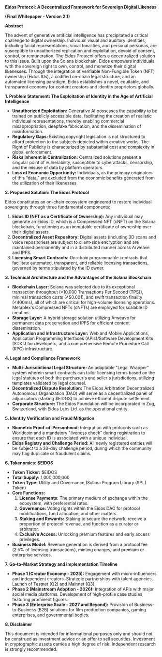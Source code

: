 **Eidos Protocol: A Decentralized Framework for Sovereign Digital Likeness**

**(Final Whitepaper \- Version 2.1)**

**Abstract**

The advent of generative artificial intelligence has precipitated a critical challenge to digital ownership. Individual visual and auditory identities, including facial representations, vocal tonalities, and personal personas, are susceptible to unauthorized replication and exploitation, devoid of consent, control, or remuneration. The Eidos Protocol offers a decentralized solution to this issue. Built upon the Solana blockchain, Eidos empowers individuals with the sovereign right to own, control, and monetize their digital likenesses. Through the integration of verifiable Non-Fungible Token (NFT) ownership (Eidos IDs), a codified on-chain legal structure, and an automated licensing paradigm, Eidos establishes a novel, equitable, and transparent economy for content creators and identity proprietors globally.

**1\. Problem Statement: The Exploitation of Identity in the Age of Artificial Intelligence**

* **Unauthorized Exploitation:** Generative AI possesses the capability to be trained on publicly accessible data, facilitating the creation of realistic individual representations, thereby enabling commercial misappropriation, deepfake fabrication, and the dissemination of misinformation.  
* **Regulatory Gaps:** Existing copyright legislation is not structured to afford protection to the subjects depicted within creative works. The Right of Publicity is characterized by substantial cost and complexity in global enforcement.  
* **Risks Inherent in Centralization:** Centralized solutions present a singular point of vulnerability, susceptible to cyberattacks, censorship, and the misuse of data by platform operators.  
* **Loss of Economic Opportunity:** Individuals, as the primary originators of this "data," are excluded from the economic benefits generated from the utilization of their likenesses.

**2\. Proposed Solution: The Eidos Protocol**

Eidos constitutes an on-chain ecosystem engineered to restore individual sovereignty through three fundamental components:

1. **Eidos ID (NFT as a Certificate of Ownership):** Any individual may generate an Eidos ID, which is a Compressed NFT (cNFT) on the Solana blockchain, functioning as an immutable certificate of ownership over their digital assets.  
2. **Decentralized Asset Repository:** Digital assets (including 3D scans and voice repositories) are subject to client-side encryption and are maintained permanently and in a distributed manner across Arweave and IPFS.  
3. **Licensing Smart Contracts:** On-chain programmable contracts that facilitate automated, transparent, and reliable licensing transactions, governed by terms stipulated by the ID owner.

**3\. Technical Architecture and the Advantages of the Solana Blockchain**

* **Blockchain Layer:** Solana was selected due to its exceptional transaction throughput (\>10,000 Transactions Per Second (TPS)), minimal transaction costs (\<$0.001), and swift transaction finality (\<400ms), all of which are critical for high-volume licensing operations. Metaplex's Compressed NFTs (cNFTs) are employed for scalable ID creation.  
* **Storage Layer:** A hybrid storage solution utilizing Arweave for permanent data preservation and IPFS for efficient content dissemination.  
* **Application and Infrastructure Layer:** Web and Mobile Applications, Application Programming Interfaces (APIs)/Software Development Kits (SDKs) for developers, and a comprehensive Remote Procedure Call (RPC) infrastructure.

**4\. Legal and Compliance Framework**

* **Multi-Jurisdictional Legal Structure:** An adaptable "Legal Wrapper" system wherein smart contracts can tailor licensing terms based on the legal statutes of both the purchaser's and seller's jurisdictions, utilizing templates validated by legal counsel.  
* **Decentralized Dispute Resolution:** The Eidos Arbitration Decentralized Autonomous Organization (DAO) will serve as a decentralized panel of adjudicators (staking $EIDOS) to achieve efficient dispute settlement.  
* **Corporate Structure:** The Eidos Foundation will be incorporated in Zug, Switzerland, with Eidos Labs Ltd. as the operational entity.

**5\. Identity Verification and Fraud Mitigation**

* **Biometric Proof-of-Personhood:** Integration with protocols such as Worldcoin and a mandatory "liveness check" during registration to ensure that each ID is associated with a unique individual.  
* **Eidos Registry and Challenge Period:** All newly registered entities will be subject to a 30-day challenge period, during which the community may flag duplicate or fraudulent claims.

**6\. Tokenomics: $EIDOS**

* **Token Ticker:** $EIDOS  
* **Total Supply:** 1,000,000,000  
* **Token Type:** Utility and Governance (Solana Program Library (SPL) Token)  
* **Core Functions:**  
  1. **License Payments:** The primary medium of exchange within the ecosystem, with preferential rates.  
  2. **Governance:** Voting rights within the Eidos DAO for protocol modifications, fund allocation, and other matters.  
  3. **Staking and Rewards:** Staking to secure the network, receive a proportion of protocol revenue, and function as a curator or arbitrator.  
  4. **Exclusive Access:** Unlocking premium features and early access privileges.  
* **Business Model:** Revenue generation is derived from a protocol fee (2.5% of licensing transactions), minting charges, and premium or enterprise services.

**7\. Go-to-Market Strategy and Implementation Timeline**

* **Phase 1 (Creator Economy \- 2025):** Engagement with micro-influencers and independent creators. Strategic partnerships with talent agencies. Launch of Testnet (Q2) and Mainnet (Q3).  
* **Phase 2 (Mainstream Adoption \- 2026):** Integration of APIs with major social media platforms. Development of high-profile case studies featuring prominent figures.  
* **Phase 3 (Enterprise Scale \- 2027 and Beyond):** Provision of Business-to-Business (B2B) solutions for film production companies, gaming enterprises, and governmental bodies.

**8\. Disclaimer**

This document is intended for informational purposes only and should not be construed as investment advice or an offer to sell securities. Investment in cryptographic assets carries a high degree of risk. Independent research is strongly recommended.

